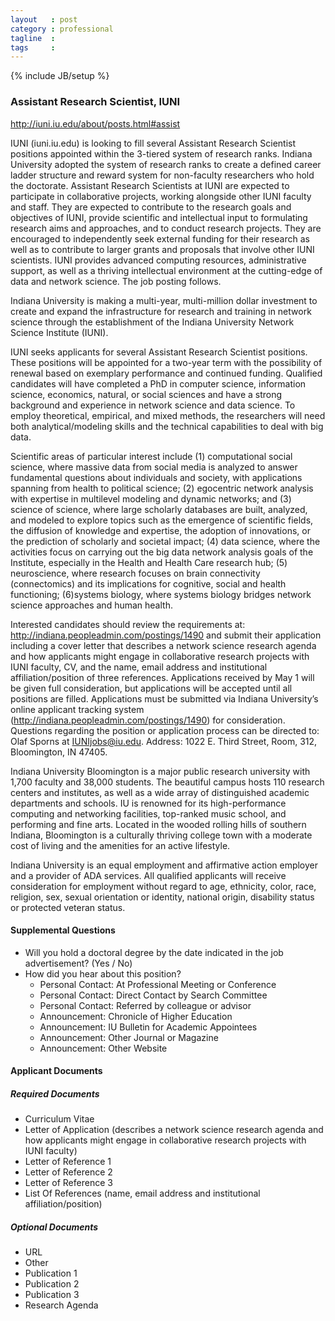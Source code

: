 ```yaml
---
layout   : post
category : professional
tagline  :
tags     :
---
```

{% include JB/setup %}

### Assistant Research Scientist, IUNI

http://iuni.iu.edu/about/posts.html#assist

IUNI (iuni.iu.edu) is looking to fill several Assistant Research Scientist positions appointed within the 3-tiered system of research ranks. Indiana University adopted the system of research ranks to create a defined career ladder structure and reward system for non-faculty researchers who hold the doctorate. Assistant Research Scientists at IUNI are expected to participate in collaborative projects, working alongside other IUNI faculty and staff. They are expected to contribute to the research goals and objectives of IUNI, provide scientific and intellectual input to formulating research aims and approaches, and to conduct research projects. They are encouraged to independently seek external funding for their research as well as to contribute to larger grants and proposals that involve other IUNI scientists. IUNI provides advanced computing resources, administrative support, as well as a thriving intellectual environment at the cutting-edge of data and network science. The job posting follows.

Indiana University is making a multi-year, multi-million dollar investment to create and expand the infrastructure for research and training in network science through the establishment of the Indiana University Network Science Institute (IUNI).

IUNI seeks applicants for several Assistant Research Scientist positions. These positions will be appointed for a two-year term with the possibility of renewal based on exemplary performance and continued funding. Qualified candidates will have completed a PhD in computer science, information science, economics, natural, or social sciences and have a strong background and experience in network science and data science. To employ theoretical, empirical, and mixed methods, the researchers will need both analytical/modeling skills and the technical capabilities to deal with big data.

Scientific areas of particular interest include (1) computational social science, where massive data from social media is analyzed to answer fundamental questions about individuals and society, with applications spanning from health to political science; (2) egocentric network analysis with expertise in multilevel modeling and dynamic networks; and (3) science of science, where large scholarly databases are built, analyzed, and modeled to explore topics such as the emergence of scientific fields, the diffusion of knowledge and expertise, the adoption of innovations, or the prediction of scholarly and societal impact; (4) data science, where the activities focus on carrying out the big data network analysis goals of the Institute, especially in the Health and Health Care research hub; (5) neuroscience, where research focuses on brain connectivity (connectomics) and its implications for cognitive, social and health functioning; (6)systems biology, where systems biology bridges network science approaches and human health.

Interested candidates should review the requirements at: http://indiana.peopleadmin.com/postings/1490 and submit their application including a cover letter that describes a network science research agenda and how applicants might engage in collaborative research projects with IUNI faculty, CV, and the name, email address and institutional affiliation/position of three references. Applications received by May 1 will be given full consideration, but applications will be accepted until all positions are filled. Applications must be submitted via Indiana University’s online applicant tracking system (http://indiana.peopleadmin.com/postings/1490) for consideration. Questions regarding the position or application process can be directed to: Olaf Sporns at IUNIjobs@iu.edu. Address: 1022 E. Third Street, Room, 312, Bloomington, IN 47405.

Indiana University Bloomington is a major public research university with 1,700 faculty and 38,000 students. The beautiful campus hosts 110 research centers and institutes, as well as a wide array of distinguished academic departments and schools. IU is renowned for its high-performance computing and networking facilities, top-ranked music school, and performing and fine arts. Located in the wooded rolling hills of southern Indiana, Bloomington is a culturally thriving college town with a moderate cost of living and the amenities for an active lifestyle.

Indiana University is an equal employment and affirmative action employer and a provider of ADA services. All qualified applicants will receive consideration for employment without regard to age, ethnicity, color, race, religion, sex, sexual orientation or identity, national origin, disability status or protected veteran status.

#### Supplemental Questions

- Will you hold a doctoral degree by the date indicated in the job advertisement? (Yes / No)
- How did you hear about this position?
  - Personal Contact: At Professional Meeting or Conference
  - Personal Contact: Direct Contact by Search Committee
  - Personal Contact: Referred by colleague or advisor
  - Announcement: Chronicle of Higher Education
  - Announcement: IU Bulletin for Academic Appointees
  - Announcement: Other Journal or Magazine
  - Announcement: Other Website

#### Applicant Documents

##### Required Documents

- Curriculum Vitae
- Letter of Application (describes a network science research agenda and how applicants might engage in collaborative research projects with IUNI faculty)
- Letter of Reference 1
- Letter of Reference 2
- Letter of Reference 3
- List Of References (name, email address and institutional affiliation/position)

##### Optional Documents

- URL
- Other
- Publication 1
- Publication 2
- Publication 3
- Research Agenda
